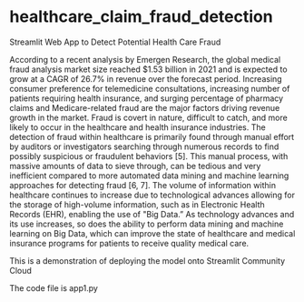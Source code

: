# healthcare_claim_fraud_detection
Streamlit Web App to Detect Potential Health Care Fraud

According to a recent analysis by Emergen Research, the global medical fraud analysis market size reached $1.53 billion in 2021 and is expected to grow at a CAGR of 26.7% in revenue over the forecast period. Increasing consumer preference for telemedicine consultations, increasing number of patients requiring health insurance, and surging percentage of pharmacy claims and Medicare-related fraud are the major factors driving revenue growth in the market. Fraud is covert in nature, difficult to catch, and more likely to occur in the healthcare and health insurance industries.  The detection of fraud within healthcare is primarily found through manual effort by auditors or investigators searching through numerous records to find possibly suspicious or fraudulent behaviors [5]. This manual process, with massive amounts of data to sieve through, can be tedious and very inefficient compared to more automated data mining and machine learning approaches for detecting fraud [6, 7]. The volume of information within healthcare continues to increase due to technological advances allowing for the storage of high-volume information, such as in Electronic Health Records (EHR), enabling the use of "Big Data.” As technology advances and its use increases, so does the ability to perform data mining and machine learning on Big Data, which can improve the state of healthcare and medical insurance programs for patients to receive quality medical care. 

This is a demonstration of deploying the model onto Streamlit Community Cloud 

The code file is app1.py
